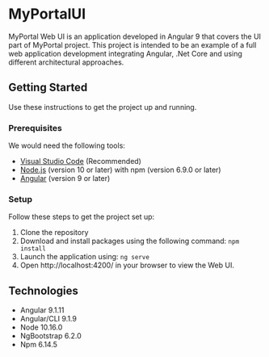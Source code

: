# MyPortalUI
MyPortal Web UI is an application developed in Angular 9 that covers the UI part of MyPortal project.
This project is intended to be an example of a full web application development integrating Angular, .Net Core and using different architectural approaches.

## Getting Started
Use these instructions to get the project up and running.

### Prerequisites
We would need the following tools:

* [Visual Studio Code](https://code.visualstudio.com/Download) (Recommended)
* [Node.js](https://nodejs.org/es/download/) (version 10 or later) with npm (version 6.9.0 or later)
* [Angular](https://angular.io/guide/setup-local) (version 9 or later)

### Setup
Follow these steps to get the project set up:

1. Clone the repository
1. Download and install packages using the following command: ``` npm install ```
1. Launch the application using: ``` ng serve ```
1. Open http://localhost:4200/ in your browser to view the Web UI.

## Technologies
* Angular 9.1.11
* Angular/CLI 9.1.9
* Node 10.16.0
* NgBootstrap 6.2.0
* Npm 6.14.5
